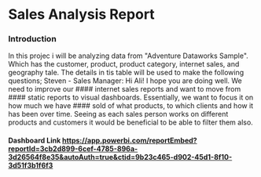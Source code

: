 # Sales Analysis Report

### Introduction
In this projec i will be analyzing data from "Adventure Dataworks Sample". Which has the customer, product, product category, internet sales,  and geography tale. The details in tis table will be used to make the following questions;
Steven  - Sales Manager:
Hi Ali!
I hope you are doing well. We need to improve our #### internet sales reports and want to move from #### static reports to visual dashboards.
Essentially, we want to focus it on how much we have #### sold of what products, to which clients and how it has been over time.
Seeing as each sales person works on different products and customers it would be beneficial to be able to filter them also.

#### Dashboard Link https://app.powerbi.com/reportEmbed?reportId=3cb2d899-6cef-4785-896a-3d26564f8e35&autoAuth=true&ctid=9b23c465-d902-45d1-8f10-3d51f3b1f6f3

